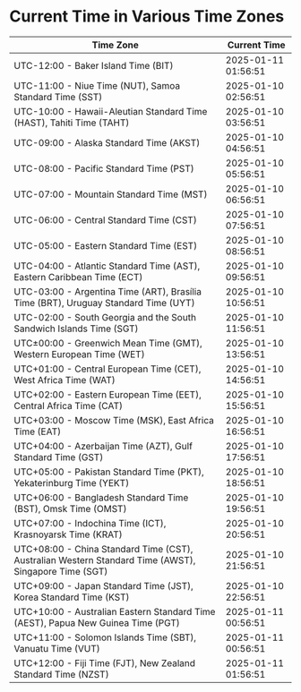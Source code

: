 # Current Time in Various Time Zones

| Time Zone | Current Time |
|-----------|--------------|
| UTC-12:00 - Baker Island Time (BIT) | 2025-01-11 01:56:51 |
| UTC-11:00 - Niue Time (NUT), Samoa Standard Time (SST) | 2025-01-10 02:56:51 |
| UTC-10:00 - Hawaii-Aleutian Standard Time (HAST), Tahiti Time (TAHT) | 2025-01-10 03:56:51 |
| UTC-09:00 - Alaska Standard Time (AKST) | 2025-01-10 04:56:51 |
| UTC-08:00 - Pacific Standard Time (PST) | 2025-01-10 05:56:51 |
| UTC-07:00 - Mountain Standard Time (MST) | 2025-01-10 06:56:51 |
| UTC-06:00 - Central Standard Time (CST) | 2025-01-10 07:56:51 |
| UTC-05:00 - Eastern Standard Time (EST) | 2025-01-10 08:56:51 |
| UTC-04:00 - Atlantic Standard Time (AST), Eastern Caribbean Time (ECT) | 2025-01-10 09:56:51 |
| UTC-03:00 - Argentina Time (ART), Brasília Time (BRT), Uruguay Standard Time (UYT) | 2025-01-10 10:56:51 |
| UTC-02:00 - South Georgia and the South Sandwich Islands Time (SGT) | 2025-01-10 11:56:51 |
| UTC±00:00 - Greenwich Mean Time (GMT), Western European Time (WET) | 2025-01-10 13:56:51 |
| UTC+01:00 - Central European Time (CET), West Africa Time (WAT) | 2025-01-10 14:56:51 |
| UTC+02:00 - Eastern European Time (EET), Central Africa Time (CAT) | 2025-01-10 15:56:51 |
| UTC+03:00 - Moscow Time (MSK), East Africa Time (EAT) | 2025-01-10 16:56:51 |
| UTC+04:00 - Azerbaijan Time (AZT), Gulf Standard Time (GST) | 2025-01-10 17:56:51 |
| UTC+05:00 - Pakistan Standard Time (PKT), Yekaterinburg Time (YEKT) | 2025-01-10 18:56:51 |
| UTC+06:00 - Bangladesh Standard Time (BST), Omsk Time (OMST) | 2025-01-10 19:56:51 |
| UTC+07:00 - Indochina Time (ICT), Krasnoyarsk Time (KRAT) | 2025-01-10 20:56:51 |
| UTC+08:00 - China Standard Time (CST), Australian Western Standard Time (AWST), Singapore Time (SGT) | 2025-01-10 21:56:51 |
| UTC+09:00 - Japan Standard Time (JST), Korea Standard Time (KST) | 2025-01-10 22:56:51 |
| UTC+10:00 - Australian Eastern Standard Time (AEST), Papua New Guinea Time (PGT) | 2025-01-11 00:56:51 |
| UTC+11:00 - Solomon Islands Time (SBT), Vanuatu Time (VUT) | 2025-01-11 00:56:51 |
| UTC+12:00 - Fiji Time (FJT), New Zealand Standard Time (NZST) | 2025-01-11 01:56:51 |
